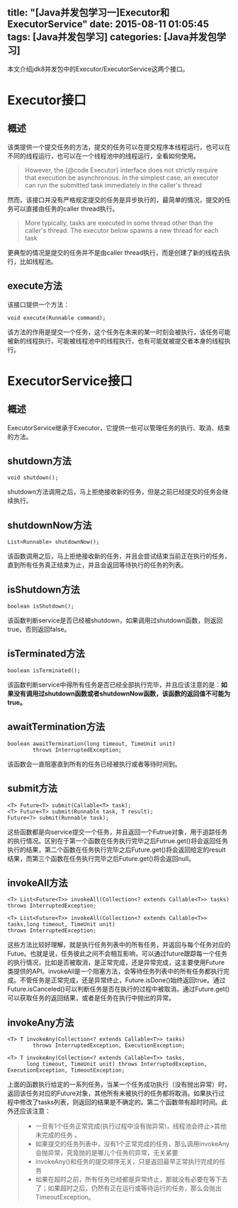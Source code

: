 title: "[Java并发包学习一]Executor和ExecutorService"
date: 2015-08-11 01:05:45
tags: [Java并发包学习]
categories: [Java并发包学习]
---
本文介绍jdk8并发包中的Executor/ExecutorService这两个接口。
# Executor接口
## 概述
该类提供一个提交任务的方法，提交的任务可以在提交程序本线程运行，也可以在不同的线程运行，也可以在一个线程池中的线程运行，全看如何使用。
> However, the {@code Executor} interface does not strictly
 require that execution be asynchronous. In the simplest case, an executor can run the submitted task immediately in the caller's thread

然而，该接口并没有严格规定提交的任务是异步执行的，最简单的情况，提交的任务可以直接由任务的caller thread执行。
>More typically, tasks are executed in some thread other
than the caller's thread.  The executor below spawns a new thread for each task
<!--more-->
更典型的情况是提交的任务并不是由caller thread执行，而是创建了新的线程去执行，比如线程池。

## execute方法
该接口提供一个方法：
```
void execute(Runnable command);
```
该方法的作用是提交一个任务，这个任务在未来的某一时刻会被执行，该任务可能被新的线程执行，可能被线程池中的线程执行，也有可能就被提交者本身的线程执行。

# ExecutorService接口
## 概述
ExecutorService继承于Executor，它提供一些可以管理任务的执行、取消、结束的方法。
## shutdown方法
```
void shutdown();
```
shutdown方法调用之后，马上拒绝接收新的任务，但是之前已经提交的任务会继续执行。

## shutdownNow方法
```
List<Runnable> shutdownNow();
```
该函数调用之后，马上拒绝接收新的任务，并且会尝试结束当前正在执行的任务，直到所有任务真正结束为止，并且会返回等待执行的任务的列表。

## isShutdown方法
```
boolean isShutdown();
```
该函数判断service是否已经被shutdown，如果调用过shutdown函数，则返回true，否则返回false。

## isTerminated方法
```
boolean isTerminated();
```
该函数判断service中得所有任务是否已经全部执行完毕，并且应该注意的是：**如果没有调用过shutdown函数或者shutdownNow函数，该函数的返回值不可能为true。**

## awaitTermination方法
```
boolean awaitTermination(long timeout, TimeUnit unit)
        throws InterruptedException;
```
该函数会一直阻塞直到所有的任务已经被执行或者等待时间到。

## submit方法
```
<T> Future<T> submit(Callable<T> task);
<T> Future<T> submit(Runnable task, T result);
Future<?> submit(Runnable task);
```
这些函数都是向service提交一个任务，并且返回一个Futrue对象，用于追踪任务的执行情况。区别在于第一个函数在任务执行完毕之后Futrue.get()将会返回任务执行的结果，第二个函数在任务执行完毕之后Future.get()将会返回给定的result结果，而第三个函数在任务执行完毕之后Future.get()将会返回null。

## invokeAll方法
```
<T> List<Future<T>> invokeAll(Collection<? extends Callable<T>> tasks) throws InterruptedException;

<T> List<Future<T>> invokeAll(Collection<? extends Callable<T>> tasks,long timeout, TimeUnit unit)
throws InterruptedException;
```
这些方法比较好理解，就是执行任务列表中的所有任务，并返回与每个任务对应的Futue。也就是说，任务彼此之间不会相互影响，可以通过future跟踪每一个任务的执行情况，比如是否被取消，是正常完成，还是异常完成，这主要使用Future类提供的API。invokeAll是一个阻塞方法，会等待任务列表中的所有任务都执行完成。不管任务是正常完成，还是异常终止，Future.isDone()始终返回true。通过
Future.isCanceled()可以判断任务是否在执行的过程中被取消。通过Future.get()可以获取任务的返回结果，或者是任务在执行中抛出的异常。

## invokeAny方法
```
<T> T invokeAny(Collection<? extends Callable<T>> tasks)
        throws InterruptedException, ExecutionException;

<T> T invokeAny(Collection<? extends Callable<T>> tasks,
      long timeout, TimeUnit unit) throws InterruptedException, ExecutionException, TimeoutException;
```
上面的函数执行给定的一系列任务，当某一个任务成功执行（没有抛出异常）时，返回该任务对应的Future对象，其他所有未被执行的任务都将取消。如果执行过程中修改了tasks列表，则返回的结果是不确定的。第二个函数带有超时时间。此外还应该注意：
>* 一旦有1个任务正常完成(执行过程中没有抛异常)，线程池会终止>其他未完成的任务 。
>* 如果提交的任务列表中，没有1个正常完成的任务，那么调用invokeAny会抛异常，究竟抛的是哪儿个任务的异常，无关紧要
>* invokeAny()和任务的提交顺序无关，只是返回最早正常执行完成的任务
>* 如果在超时之前，所有任务已经都是异常终止，那就没有必要在等下去了；如果超时之后，仍然有正在运行或等待运行的任务，那么会抛出TimeoutException。 

